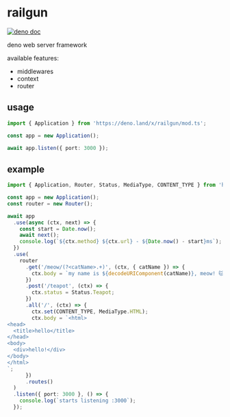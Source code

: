 # railgun

[![deno doc](https://doc.deno.land/badge.svg)](https://doc.deno.land/https/deno.land/x/railgun/mod.ts)

deno web server framework

available features:

- middlewares
- context
- router

## usage

```ts
import { Application } from 'https://deno.land/x/railgun/mod.ts';

const app = new Application();

await app.listen({ port: 3000 });
```

## example

```ts
import { Application, Router, Status, MediaType, CONTENT_TYPE } from 'https://deno.land/x/railgun/mod.ts';

const app = new Application();
const router = new Router();

await app
  .use(async (ctx, next) => {
    const start = Date.now();
    await next();
    console.log(`${ctx.method} ${ctx.url} - ${Date.now() - start}ms`);
  })
  .use(
    router
      .get('/meow/(?<catName>.+)', (ctx, { catName }) => {
        ctx.body = `my name is ${decodeURIComponent(catName)}, meow! 🐱`;
      })
      .post('/teapot', (ctx) => {
        ctx.status = Status.Teapot;
      })
      .all('/', (ctx) => {
        ctx.set(CONTENT_TYPE, MediaType.HTML);
        ctx.body = `<html>
<head>
  <title>hello</title>
</head>
<body>
  <div>hello!</div>
</body>
</html>
`;
      })
      .routes()
  )
  .listen({ port: 3000 }, () => {
    console.log(`starts listening :3000`);
  });
```
